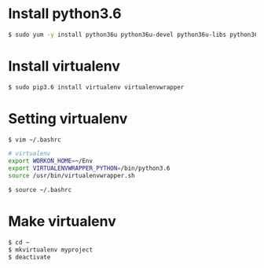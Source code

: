 # Install python3.6
```sh
$ sudo yum -y install python36u python36u-devel python36u-libs python36u-pip python36u-setuptools
```

# Install virtualenv
```sh
$ sudo pip3.6 install virtualenv virtualenvwrapper
```

# Setting virtualenv
```sh
$ vim ~/.bashrc
```
```sh
# virtualenv
export WORKON_HOME=~/Env
export VIRTUALENVWRAPPER_PYTHON=/bin/python3.6
source /usr/bin/virtualenvwrapper.sh
```
```sh
$ source ~/.bashrc
```

# Make virtualenv
```sh
$ cd ~
$ mkvirtualenv myproject
$ deactivate
```
